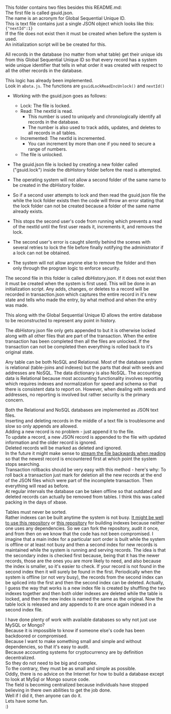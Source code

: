 This folder contains two files besides this README.md:  
The first file is called gsuid.json.  
The name is an acronym for Global Sequential Unique ID.  
This is text file contains just a single JSON object which looks like this: `{"nextId":1}`  
If the file does not exist then it must be created when before the system is used.  
An initialization script will be be created for this.  

All records in the database (no matter from what table) get their unique ids from this Global Sequential Unique ID so that every record has a system wide unique identifier that tells in what order it was created with respect to all the other records in the database.  

This logic has already been implemented.  
Look in `aData.js`. The functions are `gsuidLockReadIncUnlock()` and `nextId()`  

* Working with the gsuid.json goes as follows:  
  * Lock: The file is locked.  
  * Read: The nextId is read.  
    * This number is used to uniquely and chronologically identify all records in the database.  
    * The number is also used to track adds, updates, and deletes to all records in all tables.  
  * Incremented: The nextId is incremented.  
    * You can increment by more than one if you need to secure a range of numbers.  
  * The file is unlocked.  

* The gsuid.json file is locked by creating a new folder called ("gsuid.lock") inside the dbHistory folder before the read is attempted.  
* The operating system will not allow a second folder of the same name to be created in the dbHistory folder.  
* So if a second user attempts to lock and then read the gsuid.json file the while the lock folder exists then the code will throw an error stating that the lock folder can not be created because a folder of the same name already exists.  
* This stops the second user's code from running which prevents a read of the nextId until the first user reads it, increments it, and removes the lock.  
* The second user's error is caught silently behind the scenes with several retries to lock the file before finally notifying the administrator if a lock can not be obtained.  
* The system will not allow anyone else to remove the folder and then only through the program logic to enforce security.  

The second file in this folder is called dbHistory.json. If it does not exist then it must be created when the system is first used. This will be done in an initialization script. Any adds, changes, or deletes to a record will be recorded in transaction.json which captures the entire record in it's new state and tells who made the entry, by what method and when the entry was made.  

This along with the Global Sequential Unique ID allows the entire database to be reconstructed to represent any point in history.  

The dbHistory.json file only gets appended to but it is otherwise locked along with all other files that are part of the transaction. When the entire transaction has been completed then all the files are unlocked. If the transaction can not be completed then everything is rolled back to it's original state.  

Any table can be both NoSQL and Relational. Most of the database system is relational (table-joins and indexes) but the parts that deal with seeds and addresses are NoSQL. The data dictionary is also NoSQL. The accounting data is Relational because most accounting functionality involves reporting which requires indexes and normalization for speed and schema so that there is consistent data to report on. However, when dealing with seeds and addresses, no reporting is involved but rather security is the primary concern.  

Both the Relational and NoSQL databases are implemented as JSON text files.  
Inserting and deleting records in the middle of a text file is troublesome and slow so only appends are allowed.  
Adding a new record is no problem - just append it to the file.  
To update a record, a new JSON record is appended to the file with updated information and the older record is ignored.  
Deleted records will be marked as deleted and ignored.  
In the future it might make sense to [stream the file backwards when reading](https://github.com/dominictarr/fs-reverse) so that the newest record is encountered first at which point the system stops searching.  
Transaction rollbacks should be very easy with this method - here's why: To roll back a transaction just mark for deletion all the new records at the end of the JSON files which were part of the incomplete transaction. Then everything will read as before.  
At regular intervals the database can be taken offline so that outdated and deleted records can actually be removed from tables. 
I think this was called packing in the days of xbase.  

Tables must never be sorted.  
Rather indexes can be built anytime the system is not busy. [It might be well to use this repository](https://github.com/nextapps-de/flexsearch) or [this repository](https://github.com/nextapps-de/bulksearch) for building indexes because neither one uses any dependencies. So we can fork the repository, audit it once, and from then on we know that the code has not been compromised. I imagine that a main index for a particular sort order is built while the system is offline or at least not busy and then a second index for new records is maintained while the system is running and serving records. The idea is that the secondary index is checked first because, being that it has the newer records, those are the ones you are more likely to need, and also because the index is smaller, so it's easier to check. If your record is not found in the second index then it will surely be found in the first. Periodically when the system is offline (or not very busy), the records from the second index can be spliced into the first and then the second index can be deleted. Actually, I guess the way that works is a new index file is created by shuffling the two indexes together and then both older indexes are deleted while the table is locked, and then the new index is named the same as the original. Now the table lock is released and any appends to it are once again indexed in a second index file.

I have done plenty of work with available databases so why not just use MySQL or Mongo?  
Because it is impossible to know if someone else's code has been backdoored or compromised.  
Because I want to make something small and simple and without dependencies, so that it's easy to audit.  
Because accounting systems for cryptocurrency are by definition decentralized.  
So they do not need to be big and complex.  
To the contrary, they must be as small and simple as possible.  
Oddly, there is no advice on the Internet for how to build a database except to look at MySql or Mongo source code.  
The field is becoming centralized because individuals have stopped believing in there own abilities to get the job done.  
Well if I did it, then anyone can do it.  
Lets have some fun.   
:)
